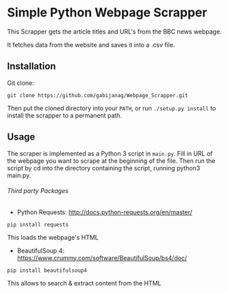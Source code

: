 # Simple Python Webpage Scrapper

This Scrapper gets the article titles and URL's from the BBC news webpage.

It fetches data from the website and saves it into a .csv file.

## Installation

Git clone:
```
git clone https://github.com/gabijanag/Webpage_Scrapper.git
```
Then put the cloned directory into your ```PATH```, or run ```./setup.py install``` to install the scrapper to a permanent path.

## Usage

The scraper is implemented as a Python 3 script in ```main.py```. 
Fill in URL of the webpage you want to scrape at the beginning of the file. 
Then run the script by cd into the directory containing the script, running python3 main.py.


###### Third party Packages
* Python Requests: http://docs.python-requests.org/en/master/
```
pip install requests
```
This loads the webpage's HTML

* BeautifulSoup 4: https://www.crummy.com/software/BeautifulSoup/bs4/doc/
```
pip install beautifulsoup4
```
This allows to search & extract content from the HTML 
